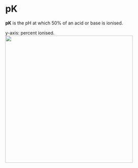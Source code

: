 # pK

**pK** is the pH at which 50% of an acid or base is ionised.

y-axis: percent ionised.<img src="images/image056.jpg" width="400" />
